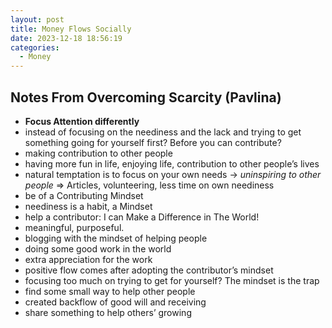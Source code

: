 ```yaml
---
layout: post
title: Money Flows Socially
date: 2023-12-18 18:56:19
categories:
  - Money
---
```

## Notes From Overcoming Scarcity (Pavlina)
- **Focus Attention differently**
- instead of focusing on the neediness and the lack and trying to get something going for yourself first? Before you can contribute?
- making contribution to other people
- having more fun in life, enjoying life, contribution to other people’s lives
- natural temptation is to focus on your own needs -> _uninspiring to other people_
=> Articles, volunteering, less time on own neediness
- be of a Contributing Mindset
- neediness is a habit, a Mindset
- help a contributor: I can Make a Difference in The World!
- meaningful, purposeful.
- blogging with the mindset of helping people
- doing some good work in the world
- extra appreciation for the work
- positive flow comes after adopting the contributor’s mindset
- focusing too much on trying to get for yourself? The mindset is the trap
- find some small way to help other people
- created backflow of good will and receiving
- share something to help others’ growing